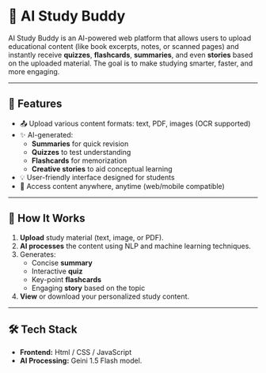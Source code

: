 # 📘 AI Study Buddy

AI Study Buddy is an AI-powered web platform that allows users to upload educational content (like book excerpts, notes, or scanned pages) and instantly receive **quizzes**, **flashcards**, **summaries**, and even **stories** based on the uploaded material. The goal is to make studying smarter, faster, and more engaging.

---

## 🚀 Features

- 📤 Upload various content formats: text, PDF, images (OCR supported)
- ✨ AI-generated:
  - **Summaries** for quick revision
  - **Quizzes** to test understanding
  - **Flashcards** for memorization
  - **Creative stories** to aid conceptual learning
- 💡 User-friendly interface designed for students
- 📱 Access content anywhere, anytime (web/mobile compatible)

---

## 🧠 How It Works

1. **Upload** study material (text, image, or PDF).
2. **AI processes** the content using NLP and machine learning techniques.
3. Generates:
   - Concise **summary**
   - Interactive **quiz**
   - Key-point **flashcards**
   - Engaging **story** based on the topic
4. **View** or download your personalized study content.

---

## 🛠️ Tech Stack

- **Frontend:** Html / CSS / JavaScript 
- **AI Processing:** Geini 1.5 Flash model. 


